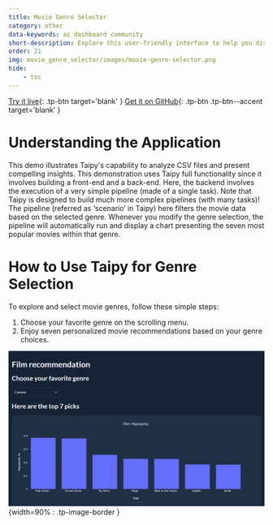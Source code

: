 ```yaml
---
title: Movie Genre Selector
category: other
data-keywords: ai dashboard community
short-description: Explore this user-friendly interface to help you discover movies from your favorite movie genres.
order: 21
img: movie_genre_selector/images/movie-genre-selector.png
hide:
    - toc
---
```

[Try it live](https://demo-movie-genre.taipy.cloud/){: .tp-btn target='blank' }
[Get it on GitHub](https://github.com/Avaiga/demo-movie-genre){: .tp-btn .tp-btn--accent target='blank' }

# Understanding the Application

This demo illustrates Taipy's capability to analyze CSV files
and present compelling insights. This demonstration uses Taipy
full functionality since it involves building a front-end and a
back-end. Here, the backend involves the execution of a very simple
pipeline (made of a single task). Note that Taipy is designed to build
much more complex pipelines (with many tasks)!
The pipeline (referred as ‘scenario’ in Taipy) here filters the movie
data based on the selected genre. Whenever you modify the genre selection,
the pipeline will automatically run and display a chart presenting the seven
most popular movies within that genre.

# How to Use Taipy for Genre Selection

To explore and select movie genres, follow these simple steps:

1. Choose your favorite genre on the scrolling menu.
2. Enjoy seven personalized movie recommendations based on your genre choices.

![Movie Genre Selector](images/movie-genre-selector.png){width=90% : .tp-image-border }
